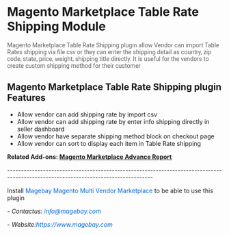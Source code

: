 <h1>Magento Marketplace Table Rate Shipping Module</h1>

<p><span style="color:rgb(99, 99, 99); font-family:roboto,helvetica neue,helvetica,arial,sans-serif; font-size:14px">Magento Marketplace Table Rate Shipping plugin allow Vendor can import Table Rates shipping via file csv or they can enter the shipping detail as country, zip code, state, price, weight, shipping title directly. It is useful for the vendors to create custom shipping method for their customer</span></p>

<h2>Magento Marketplace Table Rate Shipping plugin Features</h2>

<ul>
	<li style="text-align:left">Allow vendor can add shipping rate by import csv</li>
	<li style="text-align:left">Allow vendor can add shipping rate by enter info shipping directly in seller dashboard</li>
	<li style="text-align:left">Allow vendor have separate shipping method block on checkout page</li>
	<li style="text-align:left">Allow vendor can sort to display each item in Table Rate shipping</li>
</ul>

<p><strong>Related Add-ons:&nbsp;<a href="https://github.com/magebaycom/magento-marketplace-advance-report-plugin">Magento Marketplace Advance Report</a></strong></p>

<p>-----------------------------------------------------------------------------------------------------------------------------------</p>

<p>Install&nbsp;<a href="https://www.magebay.com/magento-multi-vendor-marketplace-extension" style="box-sizing: border-box; background-color: transparent; color: rgb(3, 102, 214); text-decoration-line: none;">Magebay Magento Multi Vendor Marketplace</a>&nbsp;to be able to use this plugin</p>

<p><em>- Contact</em><em>us:</em><em>&nbsp;<a href="mailto:info@magebay.com" style="box-sizing: border-box; background-color: transparent; color: rgb(3, 102, 214); text-decoration-line: none;">info@magebay.com</a></em></p>

<p><em>- Website:<a href="https://www.magebay.com/" style="box-sizing: border-box; background-color: transparent; color: rgb(3, 102, 214); text-decoration-line: none;">https://www.magebay.com</a></em></p>

